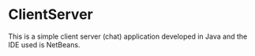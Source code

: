 # ClientServer
This is a simple client server (chat) application developed in Java and the IDE used is NetBeans.
